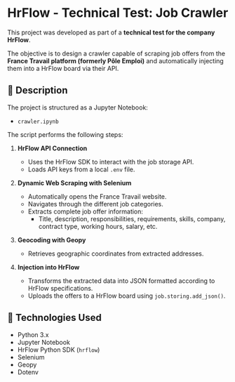 # HrFlow - Technical Test: Job Crawler

This project was developed as part of a **technical test for the company HrFlow**.

The objective is to design a crawler capable of scraping job offers from the **France Travail platform (formerly Pôle Emploi)** and automatically injecting them into a HrFlow board via their API.

## 📄 Description

The project is structured as a Jupyter Notebook:  
- `crawler.ipynb`

The script performs the following steps:

1. **HrFlow API Connection**
   - Uses the HrFlow SDK to interact with the job storage API.
   - Loads API keys from a local `.env` file.

2. **Dynamic Web Scraping with Selenium**
   - Automatically opens the France Travail website.
   - Navigates through the different job categories.
   - Extracts complete job offer information:
     - Title, description, responsibilities, requirements, skills, company, contract type, working hours, salary, etc.

3. **Geocoding with Geopy**
   - Retrieves geographic coordinates from extracted addresses.

4. **Injection into HrFlow**
   - Transforms the extracted data into JSON formatted according to HrFlow specifications.
   - Uploads the offers to a HrFlow board using `job.storing.add_json()`.

## 🔧 Technologies Used

- Python 3.x
- Jupyter Notebook
- HrFlow Python SDK (`hrflow`)
- Selenium
- Geopy
- Dotenv

